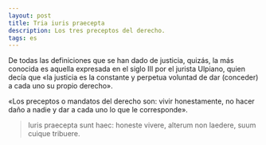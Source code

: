 ```yaml
---
layout: post
title: Tria iuris praecepta
description: Los tres preceptos del derecho.
tags: es
---
```


De todas las definiciones que se han dado de justicia, quizás, la más conocida
es aquella expresada en el siglo III por el jurista Ulpiano, quien decía que
«la justicia es la constante y perpetua voluntad de dar (conceder) a cada uno
su propio derecho».

«Los preceptos o mandatos del derecho son: vivir honestamente, no hacer daño a
nadie y dar a cada uno lo que le corresponde».

> Iuris praecepta sunt haec: honeste vivere, alterum non laedere, suum cuique
> tribuere.
